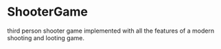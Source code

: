 # ShooterGame
  third person shooter game implemented with all the features of a modern shooting and looting game.
